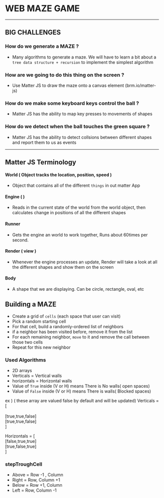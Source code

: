 # WEB MAZE GAME

---

## BIG CHALLENGES

### How do we generate a MAZE ?

- Many algorithms to generate a maze. We will have to learn a bit about a `tree data structure + recursion` to implement the simplest algorithm

### How are we going to do this thing on the screen ?

- Use Matter JS to draw the maze onto a canvas element (brm.io/matter-js)

### How do we make some keyboard keys control the ball ?

- Matter JS has the ability to map key presses to movements of shapes

### How do we detect when the ball touches the green square ?

- Matter JS has the ability to detect collsions between different shapes and report them to us as events

---

## Matter JS Terminology

#### World ( Object tracks the location, position, speed )

- Object that contains all of the different `things` in out matter App

#### Engine ( )

- Reads in the current state of the world from the world object, then calculates change in positions of all the different shapes

#### Runner

- Gets the engine an world to work together, Runs about 60times per second.

#### Render ( view )

- Whenever the engine processes an update, Render will take a look at all the different shapes and show them on the screen

#### Body

- A shape that we are displaying. Can be circle, rectangle, oval, etc

## Building a MAZE

- Create a grid of `cells` (each space that user can visit)
- Pick a random starting cell
- For that cell, build a randomly-ordered list of neighbors
- if a neighbor has been visited before, remove it from the list
- For each remaining neighbor, `move` to it and remove the call between those two cells
- Repeat for this new neighbor

### Used Algorithms

- 2D arrays
- Verticals = Vertical walls
- horizontals = Horizontal walls
- Value of `True` inside (V or H) means There is No walls( open spaces)
- Value of `False` inside (V or H) means There is walls( Blocked spaces)

ex ) ( these array are valued false by default and will be updated)
Verticals = [<br>  
[true,true,false]<br>
[true,true,false]<br>
]

Horizontals = [<br>
[false,true,true]<br>
[true,false,true]<br>
]

### stepTroughCell

- Above = Row -1 , Column
- Right = Row, Column +1
- Below = Row +1, Column
- Left = Row, Column -1
